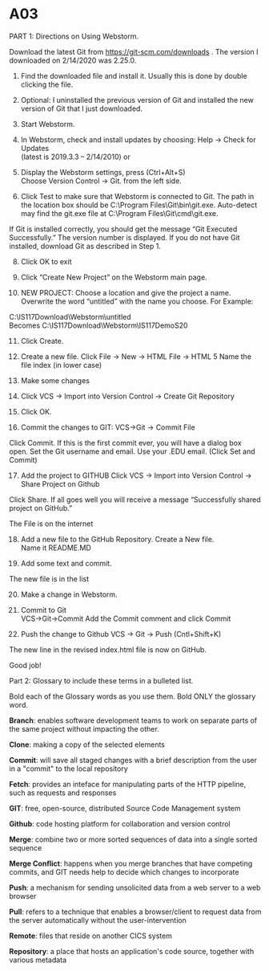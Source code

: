 # A03

PART 1: Directions on Using Webstorm.

Download the latest Git from https://git-scm.com/downloads . The version I downloaded 
on 2/14/2020 was 2.25.0. 
 
1. Find the downloaded file and install it. Usually this is done by double clicking the file.  
 
2. Optional: I uninstalled the previous version of Git and installed the new version of Git 
that I just downloaded.  
 
3. Start Webstorm. 
 
4. In Webstorm, check and install updates by choosing: Help -> Check for Updates  
(latest is 2019.3.3 – 2/14/2010) or 

6. Display the Webstorm settings, press (Ctrl+Alt+S)  
Choose Version Control -> Git. from the left side.

7. Click Test to make sure that Webstorm is connected to Git. The path in the location box 
should be C:\Program Files\Git\bin\git.exe. Auto-detect may find the git.exe file at 
C:\Program Files\Git\cmd\git.exe.  
 
If Git is installed correctly, you should get the message “Git Executed Successfully.” The 
version number is displayed. If you do not have Git installed, download Git as described 
in Step 1.  
 
8. Click OK to exit 

9. Click “Create New Project” on the Webstorm main page.  

10. NEW PROJECT: Choose a location and give the project a name. Overwrite the word 
“untitled” with the name you choose. For Example: 
 
C:\IS117Download\Webstorm\untitled  
Becomes 
C:\IS117Download\Webstorm\IS117DemoS20 
 
11. Click Create. 
 
12. Create a new file. 
Click File -> New -> HTML File -> HTML 5 
Name the file index (in lower case) 

13. Make some changes 

14. Click VCS -> Import into Version Control -> Create Git Repository 

15. Click OK. 
16. Commit the changes to GIT: 
VCS->Git -> Commit File  

Click Commit. 
If this is the first commit ever, you will have a dialog box open. Set the Git username and 
email. Use your .EDU email.  (Click Set and Commit) 

17. Add the project to GITHUB 
Click VCS -> Import into Version Control -> Share Project on Github

Click Share. 
If all goes well you will receive a message “Successfully shared project on GitHub.” 

The File is on the internet 

18. Add a new file to the GitHub Repository. 
Create a New file.  
Name it README.MD 

19. Add some text and commit. 

The new file is in the list

20. Make a change in Webstorm.  

21. Commit to Git  
VCS->Git->Commit 
Add the Commit comment and click Commit

22. Push the change to Github 
VCS -> Git -> Push (Cntl+Shift+K) 

The new line in the revised index.html file is now on GitHub.  

Good job! 
 

Part 2: Glossary to include these terms in a bulleted list.

Bold each of the Glossary words as you use them.  Bold ONLY the glossary word.

<strong>Branch</strong>: enables software development teams to work on separate parts of the same project without impacting the other.

<strong>Clone</strong>: making a copy of the selected elements

<strong>Commit</strong>: will save all staged changes with a brief description from the user in a "commit" to the local repository

<strong>Fetch</strong>: provides an inteface for manipulating parts of the HTTP pipeline, such as requests and responses

<strong>GIT</strong>: free, open-source, distributed Source Code Management system

<strong>Github</strong>: code hosting platform for collaboration and version control

<strong>Merge</strong>: combine two or more sorted sequences of data into a single sorted sequence

<strong>Merge Conflict</strong>: happens when you merge branches that have competing commits, and GIT needs help to decide which changes to incorporate 

<strong>Push</strong>: a mechanism for sending unsolicited data from a web server to a web browser

<strong>Pull</strong>: refers to a technique that enables a browser/client to request data from the server automatically without the user-intervention

<strong>Remote</strong>: files that reside on another CICS system

<strong>Repository</strong>: a place that hosts an application's code source, together with various metadata
